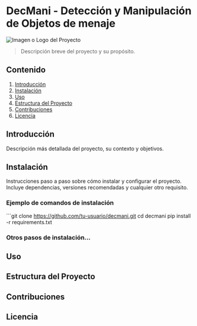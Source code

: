 # DecMani - Detección y Manipulación de Objetos de menaje

![Imagen o Logo del Proyecto](url_de_la_imagen)

> Descripción breve del proyecto y su propósito.

## Contenido

1. [Introducción](#introducción)
2. [Instalación](#instalación)
3. [Uso](#uso)
4. [Estructura del Proyecto](#estructura-del-proyecto)
5. [Contribuciones](#contribuciones)
6. [Licencia](#licencia)

## Introducción

Descripción más detallada del proyecto, su contexto y objetivos.

## Instalación

Instrucciones paso a paso sobre cómo instalar y configurar el proyecto. Incluye dependencias, versiones recomendadas y cualquier otro requisito.

### Ejemplo de comandos de instalación
´´´git clone https://github.com/tu-usuario/decmani.git
cd decmani
pip install -r requirements.txt
### Otros pasos de instalación...

## Uso

## Estructura del Proyecto

## Contribuciones

## Licencia
